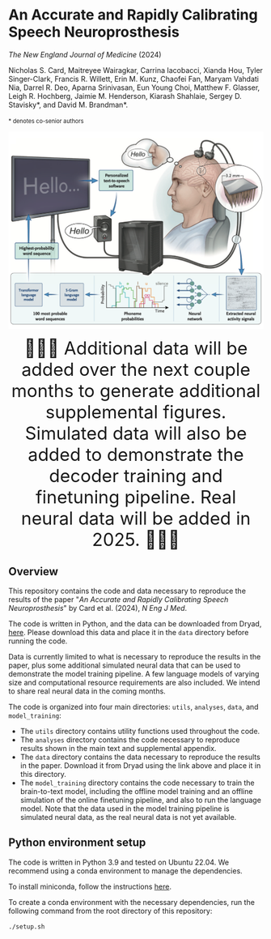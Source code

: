 # An Accurate and Rapidly Calibrating Speech Neuroprosthesis
*The New England Journal of Medicine* (2024)

Nicholas S. Card, Maitreyee Wairagkar, Carrina Iacobacci,
Xianda Hou, Tyler Singer-Clark, Francis R. Willett,
Erin M. Kunz, Chaofei Fan, Maryam Vahdati Nia,
Darrel R. Deo, Aparna Srinivasan, Eun Young Choi,
Matthew F. Glasser, Leigh R. Hochberg,
Jaimie M. Henderson, Kiarash Shahlaie,
Sergey D. Stavisky*, and David M. Brandman*.

<span style="font-size:0.8em;">\* denotes co-senior authors</span>

![Speech neuroprosthesis overview](b2txt_methods_overview.png)

<p style="text-align: center;">
<span style="font-size:2.5em;">
🚧🚧🚧 Additional data will be added over the next couple months to generate additional supplemental figures. Simulated data will also be added to demonstrate the decoder training and finetuning pipeline. Real neural data will be added in 2025. 🚧🚧🚧
</span>
</p>

## Overview
This repository contains the code and data necessary to reproduce the results of the paper "*An Accurate and Rapidly Calibrating Speech Neuroprosthesis*" by Card et al. (2024), *N Eng J Med*.

The code is written in Python, and the data can be downloaded from Dryad, [here](https://datadryad.org/stash/dataset/doi:10.5061/dryad.dncjsxm85). Please download this data and place it in the `data` directory before running the code.

Data is currently limited to what is necessary to reproduce the results in the paper, plus some additional simulated neural data that can be used to demonstrate the model training pipeline. A few language models of varying size and computational resource requirements are also included. We intend to share real neural data in the coming months.

The code is organized into four main directories: `utils`, `analyses`, `data`, and `model_training`:
- The `utils` directory contains utility functions used throughout the code.
- The `analyses` directory contains the code necessary to reproduce results shown in the main text and supplemental appendix.
- The `data` directory contains the data necessary to reproduce the results in the paper. Download it from Dryad using the link above and place it in this directory.
- The `model_training` directory contains the code necessary to train the brain-to-text model, including the offline model training and an offline simulation of the online finetuning pipeline, and also to run the language model. Note that the data used in the model training pipeline is simulated neural data, as the real neural data is not yet available.

## Python environment setup
The code is written in Python 3.9 and tested on Ubuntu 22.04. We recommend using a conda environment to manage the dependencies.

To install miniconda, follow the instructions [here](https://docs.anaconda.com/miniconda/miniconda-install/).

To create a conda environment with the necessary dependencies, run the following command from the root directory of this repository:
```bash
./setup.sh
```
